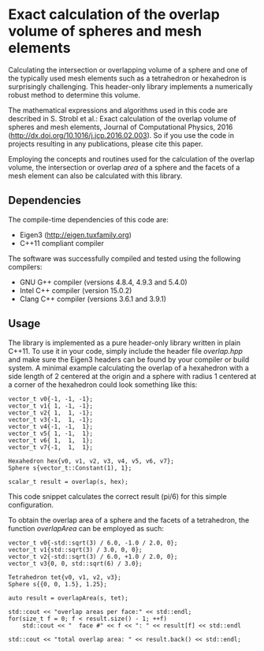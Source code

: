 # Exact calculation of the overlap volume of spheres and mesh elements

Calculating the intersection or overlapping volume of a sphere and one of the
typically used mesh elements such as a tetrahedron or hexahedron is
surprisingly challenging. This header-only library implements a numerically
robust method to determine this volume.

The mathematical expressions and algorithms used in this code are described in
S. Strobl et al.: Exact calculation of the overlap volume of spheres and mesh
elements, Journal of Computational Physics, 2016
(http://dx.doi.org/10.1016/j.jcp.2016.02.003). So if you use the code in
projects resulting in any publications, please cite this paper.

Employing the concepts and routines used for the calculation of the overlap
volume, the intersection or overlap *area* of a sphere and the facets of a mesh
element can also be calculated with this library.

## Dependencies

The compile-time dependencies of this code are:
- Eigen3 (http://eigen.tuxfamily.org)
- C++11 compliant compiler

The software was successfully compiled and tested using the following
compilers:
- GNU G++ compiler (versions 4.8.4, 4.9.3 and 5.4.0)
- Intel C++ compiler (version 15.0.2)
- Clang C++ compiler (versions 3.6.1 and 3.9.1)

## Usage

The library is implemented as a pure header-only library written in plain
C++11. To use it in your code, simply include the header file *overlap.hpp* and
make sure the Eigen3 headers can be found by your compiler or build system.  A
minimal example calculating the overlap of a hexahedron with a side length of 2
centered at the origin and a sphere with radius 1 centered at a corner of the
hexahedron could look something like this:
```
vector_t v0{-1, -1, -1};
vector_t v1{ 1, -1, -1};
vector_t v2{ 1,  1, -1};
vector_t v3{-1,  1, -1};
vector_t v4{-1, -1,  1};
vector_t v5{ 1, -1,  1};
vector_t v6{ 1,  1,  1};
vector_t v7{-1,  1,  1};

Hexahedron hex{v0, v1, v2, v3, v4, v5, v6, v7};
Sphere s{vector_t::Constant(1), 1};

scalar_t result = overlap(s, hex);
```
This code snippet calculates the correct result (pi/6) for this simple
configuration.

To obtain the overlap area of a sphere and the facets of a tetrahedron, the
function *overlapArea* can be employed as such:
```
vector_t v0{-std::sqrt(3) / 6.0, -1.0 / 2.0, 0};
vector_t v1{std::sqrt(3) / 3.0, 0, 0};
vector_t v2{-std::sqrt(3) / 6.0, +1.0 / 2.0, 0};
vector_t v3{0, 0, std::sqrt(6) / 3.0};

Tetrahedron tet{v0, v1, v2, v3};
Sphere s{{0, 0, 1.5}, 1.25};

auto result = overlapArea(s, tet);

std::cout << "overlap areas per face:" << std::endl;
for(size_t f = 0; f < result.size() - 1; ++f)
    std::cout << "  face #" << f << ": " << result[f] << std::endl

std::cout << "total overlap area: " << result.back() << std::endl;
```
